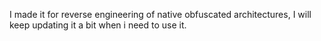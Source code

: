 I made it for reverse engineering of native obfuscated architectures, I will keep updating it a bit when i need to use it.